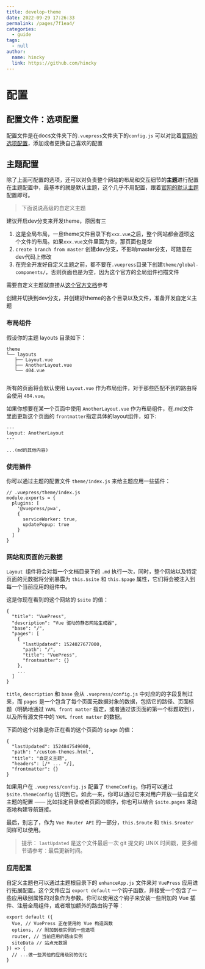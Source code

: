 ```yaml
---
title: develop-theme
date: 2022-09-29 17:26:33
permalink: /pages/7f1ea4/
categories: 
  - guide
tags: 
  - null
author: 
  name: hincky
  link: https://github.com/hincky
---
```


# 配置
## 配置文件：选项配置
配置文件是在docs文件夹下的`.vuepress`文件夹下的`config.js`
可以对比着[官网的选项配置](https://www.vuepress.cn/config/)，添加或者更换自己喜欢的配置


## 主题配置
除了上面可配置的选项，还可以对负责整个网站的布局和交互细节的**主题**进行配置
在主题配置中，最基本的就是默认主题，这个几乎不用配置，跟着[官网的默认主题](https://www.vuepress.cn/theme/default-theme-config.html#%E9%A6%96%E9%A1%B5)配置即可。

> 下面说说高级的自定义主题

建议开启dev分支来开发theme，原因有三
1. 这是全局布局，一旦theme文件目录下有`xxx.vue`之后，整个网站都会遵顼这个文件的布局。如果`xxx.vue`文件里面为空，那页面也是空
2. `create branch from master` 创建dev分支，不影响master分支，可随意在dev代码上修改
3. 在完全开发好自定义主题之前，都不要在`.vuepress`目录下创建`theme/global-components/`，否则页面也是为空，因为这个官方的全局组件扫描文件

需要自定义主题就直接从[这个官方文档](https://www.vuepress.cn/theme/writing-a-theme.html)参考

创建并切换到dev分支，并创建好theme的各个目录以及文件，准备开发自定义主题

### 布局组件
假设你的主题 layouts 目录如下：
```
theme
└── layouts
   ├── Layout.vue
   ├── AnotherLayout.vue
   └── 404.vue


```
所有的页面将会默认使用 `Layout.vue` 作为布局组件，对于那些匹配不到的路由将会使用 `404.vue`。

如果你想要在某一个页面中使用 `AnotherLayout.vue` 作为布局组件，在.md文件里面更新这个页面的 `frontmatter`指定具体的layout组件，如下:
```
---
layout: AnotherLayout
---

...(md的其他内容)
```

### 使用插件
你可以通过主题的配置文件 `theme/index.js` 来给主题应用一些插件：
```
// .vuepress/theme/index.js
module.exports = {
  plugins: [
    '@vuepress/pwa',
    {
      serviceWorker: true,
      updatePopup: true
    }
  ]
}
```

### 网站和页面的元数据
`Layout `组件将会对每一个文档目录下的 `.md` 执行一次，同时，整个网站以及特定页面的元数据将分别暴露为 `this.$site` 和 `this.$page` 属性，它们将会被注入到每一个当前应用的组件中。

这是你现在看到的这个网站的 `$site` 的值：
```
{
  "title": "VuePress",
  "description": "Vue 驱动的静态网站生成器",
  "base": "/",
  "pages": [
    {
      "lastUpdated": 1524027677000,
      "path": "/",
      "title": "VuePress",
      "frontmatter": {}
    },
    ...
  ]
}
```
`title`, `description` 和 `base` 会从 `.vuepress/config.js` 中对应的的字段复制过来，而 `pages` 是一个包含了每个页面元数据对象的数据，包括它的路径、页面标题（明确地通过 `YAML front matter` 指定，或者通过该页面的第一个标题取到），以及所有源文件中的 `YAML front matter` 的数据。

下面的这个对象是你正在看的这个页面的 `$page` 的值：

```
{
  "lastUpdated": 1524847549000,
  "path": "/custom-themes.html",
  "title": "自定义主题",
  "headers": [/* ... */],
  "frontmatter": {}
}
```

如果用户在 `.vuepress/config.js` 配置了 `themeConfig`，你将可以通过 `$site.themeConfig` 访问到它。如此一来，你可以通过它来对用户开放一些自定义主题的配置 —— 比如指定目录或者页面的顺序，你也可以结合 `$site.pages` 来动态地构建导航链接。

最后，别忘了，作为 `Vue Router API` 的一部分，`this.$route` 和 `this.$router` 同样可以使用。

> 提示：
`lastUpdated` 是这个文件最后一次 git 提交的 UNIX 时间戳，更多细节请参考：最后更新时间。

### 应用配置

自定义主题也可以通过主题根目录下的 `enhanceApp.js` 文件来对 `VuePress` 应用进行拓展配置。这个文件应当 `export default` 一个钩子函数，并接受一个包含了一些应用级别属性的对象作为参数。你可以使用这个钩子来安装一些附加的 Vue 插件、注册全局组件，或者增加额外的路由钩子等：

```
export default ({
  Vue, // VuePress 正在使用的 Vue 构造函数
  options, // 附加到根实例的一些选项
  router, // 当前应用的路由实例
  siteData // 站点元数据
}) => {
  // ...做一些其他的应用级别的优化
}
```


